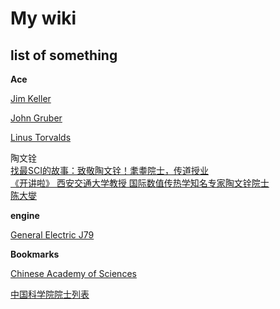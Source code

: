 # My wiki


## list of something

**Ace**

[Jim Keller](https://en.wikipedia.org/wiki/Jim_Keller_(engineer))  

[John Gruber](https://en.wikipedia.org/wiki/John_Gruber)  

[Linus Torvalds](https://en.wikipedia.org/wiki/Linus_Torvalds)  

陶文铨  
[找最SCI的故事：致敬陶文铨！耄耋院士，传道授业](https://www.bilibili.com/video/BV1et4y19753)  
[《开讲啦》 西安交通大学教授 国际数值传热学知名专家陶文铨院士](https://www.youtube.com/watch?v=U-tYV8u_2s8)  
[陈大燮](https://history.seu.edu.cn/2018/0404/c18669a212203/page.htm)  

**engine**

[General Electric J79](https://en.wikipedia.org/wiki/General_Electric_J79)  



**Bookmarks**

[Chinese Academy of Sciences](https://en.wikipedia.org/wiki/Chinese_Academy_of_Sciences)

[中国科学院院士列表](https://zh.wikipedia.org/zh-cn/中国科学院院士列表)


